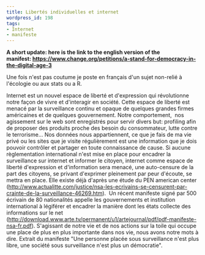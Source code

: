 ```yaml
---
title: Libertés individuelles et internet
wordpress_id: 198
tags:
- Internet
- manifeste
---
```


**A short update: here is the link to the english version of the manifest: https://www.change.org/petitions/a-stand-for-democracy-in-the-digital-age-3**



Une fois n'est pas coutume je poste en français d'un sujet non-relié à l'écologie ou aux stats ou a R.

Internet est un nouvel espace de liberté et d'expression qui révolutionne notre façon de vivre et d'interagir en société. Cette espace de liberté est menacé par la surveillance continu et opaque de quelques grandes firmes américaines et de quelques gouvernement. Notre comportement,  nos agissement sur le web sont enregistrés pour servir divers but: profiling afin de proposer des produits proche des besoin du consommateur, lutte contre le terrorisme... Nos données nous appartiennent, ce que je fais de ma vie privé ou les sites que je visite régulièrement est une information que je dois pouvoir contrôler et partager en toute connaissance de cause. Si aucune règlementation international n'est mise en place pour encadrer la surveillance sur internet et informer le citoyen, internet comme espace de liberté d'expression et d'information sera menacé, une auto-censure de la part des citoyens, se privant d'exprimer pleinement par peur d'écoute, se mettra en place. Elle existe déjà d'après une étude du PEN american center (http://www.actualitte.com/justice/nsa-les-ecrivains-se-censurent-par-crainte-de-la-surveillance-46269.htm).  Un récent manifeste signé par 500 écrivain de 80 nationalités appelle les gouvernements et institution international à légiférer et encadrer la manière dont les états collecte des informations sur le net (http://download.www.arte.tv/permanent/u1/artejournal/pdf/pdf-manifeste-nsa-fr.pdf). S'agissant de notre vie et de nos actions sur la toile qui occupe une place de plus en plus importante dans nos vie, nous avons notre mots à dire. Extrait du manifeste "Une personne placée sous surveillance n'est plus libre, une société sous surveillance n'est plus un démocratie".




